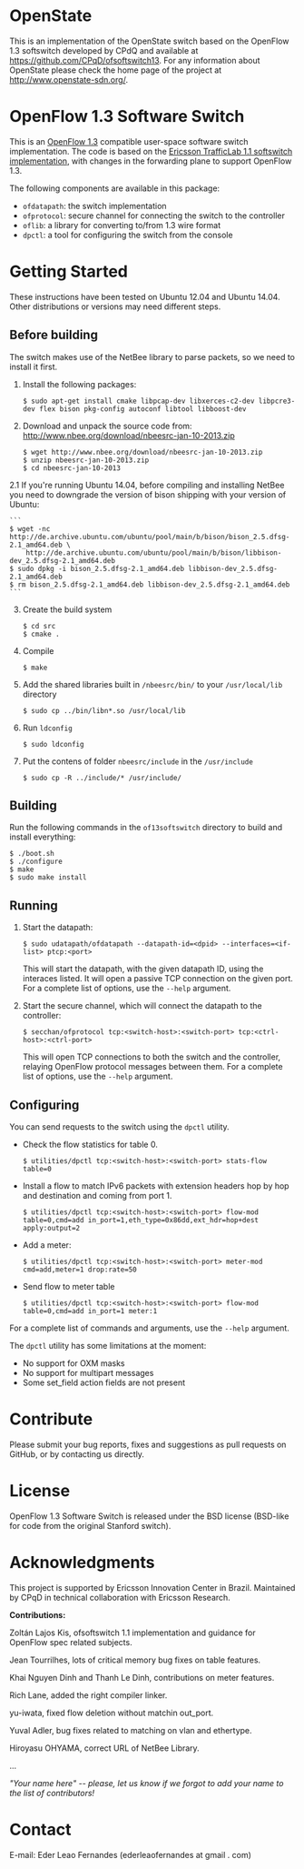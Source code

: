 # OpenState

This is an implementation of the OpenState switch based on the OpenFlow 1.3 softswitch developed by CPdQ and available at https://github.com/CPqD/ofsoftswitch13. For any information about OpenState please check the home page of the project at http://www.openstate-sdn.org/.


# OpenFlow 1.3 Software Switch

This is an [OpenFlow 1.3][ofp13] compatible user-space software switch implementation. The code is based on the [Ericsson TrafficLab 1.1 softswitch
implementation][ericssonsw11], with changes in the forwarding plane to support
OpenFlow 1.3.

The following components are available in this package:
* `ofdatapath`: the switch implementation
* `ofprotocol`: secure channel for connecting the switch to the controller
* `oflib`: a library for converting to/from 1.3 wire format
* `dpctl`: a tool for configuring the switch from the console

# Getting Started

These instructions have been tested on Ubuntu 12.04 and Ubuntu 14.04. Other distributions or versions may need different steps.

## Before building
The switch makes use of the NetBee library to parse packets, so we need to install it first.

1. Install the following packages:

    ```
    $ sudo apt-get install cmake libpcap-dev libxerces-c2-dev libpcre3-dev flex bison pkg-config autoconf libtool libboost-dev
    ```

2. Download and unpack the source code from: http://www.nbee.org/download/nbeesrc-jan-10-2013.zip

    ```
    $ wget http://www.nbee.org/download/nbeesrc-jan-10-2013.zip
    $ unzip nbeesrc-jan-10-2013.zip
    $ cd nbeesrc-jan-10-2013
    ```
2.1 If you're running Ubuntu 14.04, before compiling and installing NetBee you need to downgrade the version of bison shipping with your version of Ubuntu:

    ```
    $ wget -nc http://de.archive.ubuntu.com/ubuntu/pool/main/b/bison/bison_2.5.dfsg-2.1_amd64.deb \
        http://de.archive.ubuntu.com/ubuntu/pool/main/b/bison/libbison-dev_2.5.dfsg-2.1_amd64.deb
    $ sudo dpkg -i bison_2.5.dfsg-2.1_amd64.deb libbison-dev_2.5.dfsg-2.1_amd64.deb
    $ rm bison_2.5.dfsg-2.1_amd64.deb libbison-dev_2.5.dfsg-2.1_amd64.deb
    ```

3. Create the build system

    ```
    $ cd src
    $ cmake .
    ```

4. Compile

    ```
    $ make
    ```

5. Add the shared libraries built in `/nbeesrc/bin/` to your `/usr/local/lib` directory

    ```
    $ sudo cp ../bin/libn*.so /usr/local/lib
    ```

6. Run `ldconfig`

    ```
    $ sudo ldconfig
    ```

7. Put the contens of folder `nbeesrc/include` in the `/usr/include`

    ```
    $ sudo cp -R ../include/* /usr/include/
    ```

## Building
Run the following commands in the `of13softswitch` directory to build and install everything:

    $ ./boot.sh
    $ ./configure
    $ make
    $ sudo make install

## Running
1. Start the datapath:

    ```
    $ sudo udatapath/ofdatapath --datapath-id=<dpid> --interfaces=<if-list> ptcp:<port>
    ```

    This will start the datapath, with the given datapath ID, using the interaces listed. It will open a passive TCP connection on the given port. For a complete list of options, use the `--help` argument.

2. Start the secure channel, which will connect the datapath to the controller:

    ```
    $ secchan/ofprotocol tcp:<switch-host>:<switch-port> tcp:<ctrl-host>:<ctrl-port>
    ```

    This will open TCP connections to both the switch and the controller, relaying OpenFlow protocol messages between them. For a complete list of options, use the `--help` argument.

## Configuring
You can send requests to the switch using the `dpctl` utility.

* Check the flow statistics for table 0.

    ```
    $ utilities/dpctl tcp:<switch-host>:<switch-port> stats-flow table=0
    ```

* Install a flow to match IPv6 packets with extension headers hop by hop and destination and coming from port 1.

    ```
    $ utilities/dpctl tcp:<switch-host>:<switch-port> flow-mod table=0,cmd=add in_port=1,eth_type=0x86dd,ext_hdr=hop+dest apply:output=2
    ```

* Add a meter:

    ```
    $ utilities/dpctl tcp:<switch-host>:<switch-port> meter-mod cmd=add,meter=1 drop:rate=50
    ```

* Send flow to meter table

    ```
    $ utilities/dpctl tcp:<switch-host>:<switch-port> flow-mod table=0,cmd=add in_port=1 meter:1
    ```

For a complete list of commands and arguments, use the `--help` argument.

The `dpctl` utility has some limitations at the moment:
* No support for OXM masks
* No support for multipart messages
* Some set_field action fields are not present


# Contribute
Please submit your bug reports, fixes and suggestions as pull requests on
GitHub, or by contacting us directly.

# License
OpenFlow 1.3 Software Switch is released under the BSD license (BSD-like for
code from the original Stanford switch).

# Acknowledgments

This project is supported by Ericsson Innovation Center in Brazil.
Maintained by CPqD in technical collaboration with Ericsson Research.

**Contributions:**

Zoltán Lajos Kis, ofsoftswitch 1.1 implementation and guidance for OpenFlow spec related subjects.

Jean Tourrilhes, lots of critical memory bug fixes on table features.

Khai Nguyen Dinh and Thanh Le Dinh, contributions on meter features.

Rich Lane, added the right compiler linker.

yu-iwata, fixed flow deletion without matchin out_port.

Yuval Adler, bug fixes related to matching on vlan and ethertype.

Hiroyasu OHYAMA, correct URL of NetBee Library.

... 

*"Your name here" -- please, let us*
*know if we forgot to add your name to the list of contributors!*

# Contact
E-mail: Eder Leao Fernandes (ederleaofernandes at gmail . com)

[ofp13]: https://www.opennetworking.org/images/stories/downloads/specification/openflow-spec-v1.3.0.pdf
[ericssonsw11]: https://github.com/TrafficLab/of11softswitch
